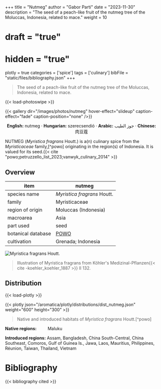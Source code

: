 +++
title = "Nutmeg"
author = "Gabor Parti"
date = "2023-11-30"
description = "The seed of a peach-like fruit of the nutmeg tree of the Moluccas, Indonesia, related to mace."
weight = 10
# draft = "true"
# hidden = "true"
plotly = true
categories = ['spice']
tags = ['culinary']
bibFile = "static/files/bibliography.json"
+++

>The seed of a peach-like fruit of the nutmeg tree of the Moluccas, Indonesia, related to mace.

{{< load-photoswipe >}}

{{< gallery dir="/images/photos/nutmeg" hover-effect="slideup" caption-effect="fade" caption-position="none" />}}

<center>

**English:** nutmeg · **Hungarian:** szerecsendió · **Arabic:** <span class="arabic-text" dir="rtl">جوز الطيب</span> · **Chinese:** <span class="traditional-chinese-text">肉豆蔻</span> 

</center>

NUTMEG (*Myristica fragrans* Houtt.) is a(n) culinary spice from the *Myristicaceae* family,[^powo] originating in the region(s) of Indonesia. It is valued for its seed.{{< cite "powo;petruzzello_list_2023;vanwyk_culinary_2014" >}}

## Overview

|       item       |                       nutmeg                      |
|------------------|---------------------------------------------------|
|   species name   |            *Myristica fragrans* Houtt.            |
|      family      |                   Myristicaceae                   |
| region of origin |                Moluccas (Indonesia)               |
|     macroarea    |                        Asia                       |
|     part used    |                        seed                       |
|botanical database|[POWO](https://powo.science.kew.org/taxon/586076-1)|
|    cultivation   |                 Grenada; Indonesia                |

![*Myristica fragrans* Houtt.](/images/illustrations/nutmeg.png?width=40rem "Illustration of Myristica fragrans from Köhler's Medizinal-Pflanzen")

>Illustration of Myristica fragrans from Köhler's Medizinal-Pflanzen{{< cite -koehler_koehler_1887 >}} II 132.

## Distribution

{{< load-plotly >}}

{{< plotly json="/aromatica/plotly/distributions/dist_nutmeg.json" weight="600" height="300" >}}

>Native and introduced habitats of *Myristica fragrans* Houtt.[^powo]

<p style="text-align:left;">

**Native regions:** &ensp; &ensp; &ensp; Maluku

**Introduced regions:** Assam, Bangladesh, China South-Central, China Southeast, Comoros, Gulf of Guinea Is., Jawa, Laos, Mauritius, Philippines, Réunion, Taiwan, Thailand, Vietnam

</p>



# Bibliography

{{< bibliography cited >}}

